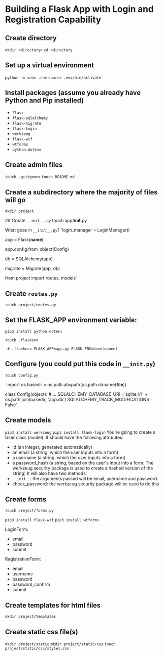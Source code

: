 # Building a Flask App with Login and Registration Capability

## Create directory
`mkdir <directory>`
`cd <directory`

## Set up a virtual environment
`python -m venv .env`
`source .env/bin/activate`

## Install packages (assume you already have Python and Pip installed)
* `Flask`
* `flask-sqlalchemy`
* `flask-migrate`
* `flask-Login`
* `werkzeug`
* `flask-wtf`
* `wtforms`
* `python-dotenv`


## Create admin files
`touch .gitignore`
`touch README.md`

## Create a subdirectory where the majority of files will go
`mkdir project`


## Create `__init__.py`
touch app/__init__.py

What goes in `__init__.py`?
`login_manager = LoginManager()

app = Flask(__name__)

app.config.from_object(Config)

db = SQLAlchemy(app)

migrate = Migrate(app, db)

from project import routes, models`


## Create `routes.py`
`touch project/routes.py`

## Set the FLASK_APP environment variable:
`pip3 install python-dotenv`

`touch .flaskenv`

` # .flaskenv
FLASK_APP=app.py
FLASK_ENV=development`

## Configure (you could put this code in `__init.py`)
`touch config.py`

`import os
basedir = os.path.abspath(os.path.dirname(__file__))

class Config(object):
    # ...
    SQLALCHEMY_DATABASE_URI ='sqlite:///' + os.path.join(basedir, 'app.db')
    SQLALCHEMY_TRACK_MODIFICATIONS = False`

## Create models
`pip3 install werkzeug`
`pip3 install flask-login`
You're going to create a User class (model). It should have the following attributes:
* id (an integer, generated automatically)
* an email (a string, which the user inputs into a form)
* a username (a string, which the user inputs into a form)
* a password_hash (a string, based on the user's input into a form. The werkzeug.security package is used to create a hashed version of the string)
It will also have two methods:
* `__init__`: the arguments passed will be email, username and password.
* check_password: the werkzeug.security package will be used to do this

## Create forms
`touch project/forms.py`

`pip3 install flask-wtf`
`pip3 install wtforms`

LoginForm:
* email
* password
* submit

RegistrationForm:
* email
* username
* password
* password_confirm
* submit



## Create templates for html files
`mkdir project/templates`



## Create static css file(s)
`mkdir project/static`
`mkdir project/static/css`
`touch project/static/css/styles.css`
